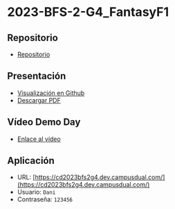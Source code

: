 # 2023-BFS-2-G4_FantasyF1
## Repositorio
* [Repositorio](https://github.com/CampusDual/2023-BFS-2-G4_FantasyF1)
## Presentación
* [Visualización en Github](https://github.com/CampusDual/2023-BFS-2-G4_FantasyF1/blob/main/demo_day/slides%20demo%20day.pdf)
* [Descargar PDF](https://raw.github.com/CampusDual/2023-BFS-2-G4_FantasyF1/main/demo_day/slides%20demo%20day.pdf)
## Vídeo Demo Day
* [Enlace al vídeo](https://campusdual-my.sharepoint.com/:v:/p/info/EQUskr0lQU5HigQ6fOcx3VABJ_kcBKDoEVzVreDjrxBE1w?nav=eyJyZWZlcnJhbEluZm8iOnsicmVmZXJyYWxBcHAiOiJPbmVEcml2ZUZvckJ1c2luZXNzIiwicmVmZXJyYWxBcHBQbGF0Zm9ybSI6IldlYiIsInJlZmVycmFsTW9kZSI6InZpZXciLCJyZWZlcnJhbFZpZXciOiJNeUZpbGVzTGlua0NvcHkifX0&e=1PNHyW)
## Aplicación
* URL: [https://cd2023bfs2g4.dev.campusdual.com/](https://cd2023bfs2g4.dev.campusdual.com/)
* Usuario: `Dani`
* Contraseña: `123456`

